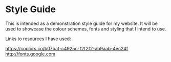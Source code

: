 # Style Guide

This is intended as a demonstration style guide for my website.  It will be used to showcase the colour schemes, fonts and styling that I intend to use.

Links to resources I have used:

https://coolors.co/b07baf-c4925c-f2f2f2-ab9aab-4ec24f  
http://fonts.google.com


